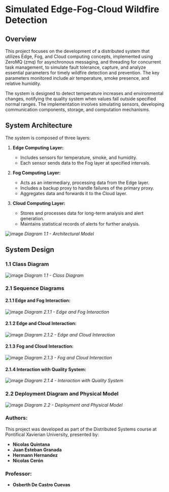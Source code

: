 # Simulated Edge-Fog-Cloud Wildfire Detection

## Overview

This project focuses on the development of a distributed system that utilizes Edge, Fog, and Cloud computing concepts, implemented using ZeroMQ (zmq) for asynchronous messaging, and threading for concurrent task management, to simulate fault tolerance, capture, and analyze essential parameters for timely wildfire detection and prevention. The key parameters monitored include air temperature, smoke presence, and relative humidity.

The system is designed to detect temperature increases and environmental changes, notifying the quality system when values fall outside specified normal ranges. The implementation involves simulating sensors, developing communication components, storage, and computation mechanisms.

## System Architecture

The system is composed of three layers:

1. **Edge Computing Layer:**
   - Includes sensors for temperature, smoke, and humidity.
   - Each sensor sends data to the Fog layer at specified intervals.

2. **Fog Computing Layer:**
   - Acts as an intermediary, processing data from the Edge layer.
   - Includes a backup proxy to handle failures of the primary proxy.
   - Aggregates data and forwards it to the Cloud layer.

3. **Cloud Computing Layer:**
   - Stores and processes data for long-term analysis and alert generation.
   - Maintains statistical records of alerts for further analysis.

![image](https://github.com/user-attachments/assets/c9037a38-f326-4f0e-83f2-46217c45f2d4)
*Diagram 1.1 - Architectural Model*

## System Design

### 1.1 Class Diagram

![image](https://github.com/user-attachments/assets/e8259b05-41e1-4795-942c-d728c1fb2053)
*Diagram 1.1 - Class Diagram*

### 2.1 Sequence Diagrams

#### 2.1.1 Edge and Fog Interaction:
![image](https://github.com/user-attachments/assets/c6431a85-3afa-41fc-8995-72b7b28dceea)
*Diagram 2.1.1 - Edge and Fog Interaction*

#### 2.1.2 Edge and Cloud Interaction:
![image](https://github.com/user-attachments/assets/9f1edd74-7b4f-41be-854f-a85c88fa4202)
*Diagram 2.1.2 - Edge and Cloud Interaction*

#### 2.1.3 Fog and Cloud Interaction:
![image](https://github.com/user-attachments/assets/c9ad95fe-b8e8-462b-8a31-ac58afa6a98e)
*Diagram 2.1.3 - Fog and Cloud Interaction*

#### 2.1.4 Interaction with Quality System:
![image](https://github.com/user-attachments/assets/f539d83e-7eac-4a19-9bfa-53c882b6ee17)
*Diagram 2.1.4 - Interaction with Quality System*

### 2.2 Deployment Diagram and Physical Model

![image](https://github.com/user-attachments/assets/a02a129d-e76a-4214-bf8e-91f40230431c)
*Diagram 2.2 - Deployment and Physical Model*

### Authors:

This project was developed as part of the Distributed Systems course at Pontifical Xavierian University, presented by:

- **Nicolas Quintana**
- **Juan Esteban Granada**
- **Hermann Hernandez**
- **Nicolas Cerón**

### Professor:
- **Osberth De Castro Cuevas**
